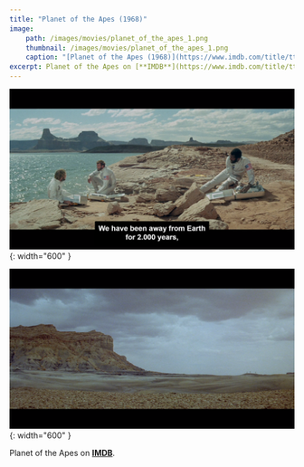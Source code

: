 ```yaml
---
title: "Planet of the Apes (1968)"
image:
    path: /images/movies/planet_of_the_apes_1.png
    thumbnail: /images/movies/planet_of_the_apes_1.png
    caption: "[Planet of the Apes (1968)](https://www.imdb.com/title/tt0063442/)"
excerpt: Planet of the Apes on [**IMDB**](https://www.imdb.com/title/tt0063442/).
---
```


![alt text](/images/movies/planet_of_the_apes_2.png "Title"){: width="600" }

![alt text](/images/movies/planet_of_the_apes_3.png "Title"){: width="600" }


Planet of the Apes on [**IMDB**](https://www.imdb.com/title/tt0063442/).

